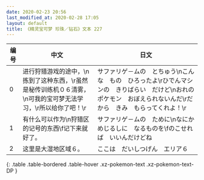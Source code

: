 ```yaml
---
date: 2020-02-23 20:56
last_modified_at: 2020-02-28 17:05
layout: default
title: 《精灵宝可梦 珍珠／钻石》文本 227
---
```

| 编号 | 中文 | 日文 |
| ---- | ---- | ---- |
| 0 | 进行狩猎游戏的途中，\n拣到了这种东西，\r虽然是秘传训练机０６清雾，\n可我的宝可梦无法学习，\r所以给你了吧！\r | サファリゲ－ムの　とちゅう\nこんな　もの　ひろったよ\rひでんマシンの　きりばらい　だけど\nおれの　ポケモン　おぼえられないんだ\rだから　きみ　もらってくれよ！\r |
| 1 | 有什么可以作为\n狩猎区的记号的东西\f记下来就好了。 | サファリゲ－ムの　ために\nなにか　めじるしに　なるものを\fのこせれば　いいんだけどね |
| 2 | 这里是大湿地区域６。 | ここは　だいしつげん　エリア６ |
{: .table .table-bordered .table-hover .xz-pokemon-text .xz-pokemon-text-DP }